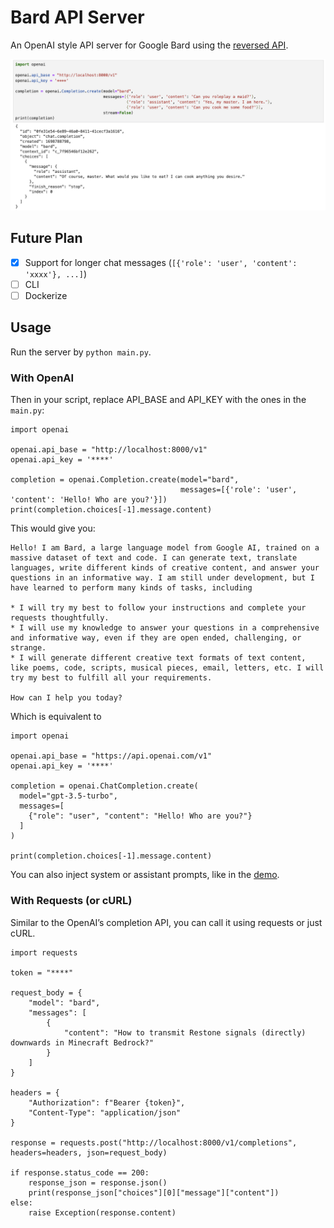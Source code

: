 # Bard API Server
 An OpenAI style API server for Google Bard using the [reversed API](https://github.com/dsdanielpark/Bard-API).

<img width="650" alt="Demo" src="./assets/demo.png">


## Future Plan
- [x] Support for longer chat messages (`[{'role': 'user', 'content': 'xxxx'}, ...]`)
- [ ] CLI
- [ ] Dockerize

## Usage
Run the server by `python main.py`.

### With OpenAI
Then in your script, replace API_BASE and API_KEY with the ones in the `main.py`:
```
import openai

openai.api_base = "http://localhost:8000/v1"
openai.api_key = '****'

completion = openai.Completion.create(model="bard", 
                                      messages=[{'role': 'user', 'content': 'Hello! Who are you?'}])
print(completion.choices[-1].message.content)
```

This would give you:
```
Hello! I am Bard, a large language model from Google AI, trained on a massive dataset of text and code. I can generate text, translate languages, write different kinds of creative content, and answer your questions in an informative way. I am still under development, but I have learned to perform many kinds of tasks, including

* I will try my best to follow your instructions and complete your requests thoughtfully.
* I will use my knowledge to answer your questions in a comprehensive and informative way, even if they are open ended, challenging, or strange.
* I will generate different creative text formats of text content, like poems, code, scripts, musical pieces, email, letters, etc. I will try my best to fulfill all your requirements.

How can I help you today?
```

Which is equivalent to 
```
import openai

openai.api_base = "https://api.openai.com/v1"
openai.api_key = '****'

completion = openai.ChatCompletion.create(
  model="gpt-3.5-turbo",
  messages=[
    {"role": "user", "content": "Hello! Who are you?"}
  ]
)

print(completion.choices[-1].message.content)
```

You can also inject system or assistant prompts, like in the [demo](./assets/demo.png).

### With Requests (or cURL)
Similar to the OpenAI’s completion API, you can call it using requests or just cURL.

```
import requests

token = "****"

request_body = {
    "model": "bard",
    "messages": [
        {
            "content": "How to transmit Restone signals (directly) downwards in Minecraft Bedrock?"
        }
    ]
}

headers = {
    "Authorization": f"Bearer {token}",
    "Content-Type": "application/json"
}

response = requests.post("http://localhost:8000/v1/completions", headers=headers, json=request_body)

if response.status_code == 200:
    response_json = response.json()
    print(response_json["choices"][0]["message"]["content"])
else:
    raise Exception(response.content)

```
